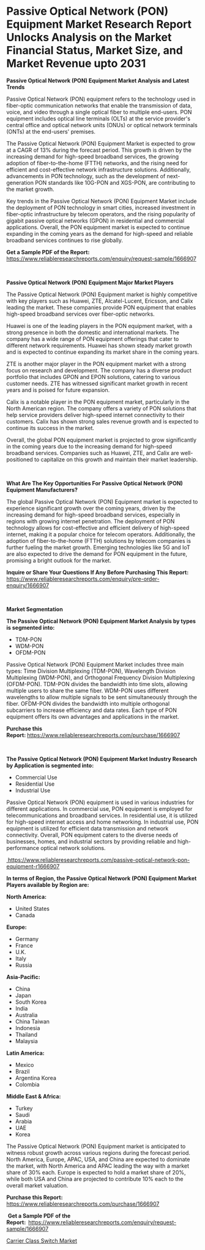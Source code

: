 <p><h1>Passive Optical Network (PON) Equipment Market Research Report Unlocks Analysis on the Market Financial Status, Market Size, and Market Revenue upto 2031</h1></p><p><strong>Passive Optical Network (PON) Equipment Market Analysis and Latest Trends</strong></p>
<p><p>Passive Optical Network (PON) equipment refers to the technology used in fiber-optic communication networks that enable the transmission of data, voice, and video through a single optical fiber to multiple end-users. PON equipment includes optical line terminals (OLTs) at the service provider's central office and optical network units (ONUs) or optical network terminals (ONTs) at the end-users' premises.</p><p>The Passive Optical Network (PON) Equipment Market is expected to grow at a CAGR of 13% during the forecast period. This growth is driven by the increasing demand for high-speed broadband services, the growing adoption of fiber-to-the-home (FTTH) networks, and the rising need for efficient and cost-effective network infrastructure solutions. Additionally, advancements in PON technology, such as the development of next-generation PON standards like 10G-PON and XGS-PON, are contributing to the market growth.</p><p>Key trends in the Passive Optical Network (PON) Equipment Market include the deployment of PON technology in smart cities, increased investment in fiber-optic infrastructure by telecom operators, and the rising popularity of gigabit passive optical networks (GPON) in residential and commercial applications. Overall, the PON equipment market is expected to continue expanding in the coming years as the demand for high-speed and reliable broadband services continues to rise globally.</p></p>
<p><strong>Get a Sample PDF of the Report:&nbsp;</strong> <a href="https://www.reliableresearchreports.com/enquiry/request-sample/1666907">https://www.reliableresearchreports.com/enquiry/request-sample/1666907</a></p>
<p>&nbsp;</p>
<p><strong>Passive Optical Network (PON) Equipment Major Market Players</strong></p>
<p><p>The Passive Optical Network (PON) Equipment market is highly competitive with key players such as Huawei, ZTE, Alcatel-Lucent, Ericsson, and Calix leading the market. These companies provide PON equipment that enables high-speed broadband services over fiber-optic networks.</p><p>Huawei is one of the leading players in the PON equipment market, with a strong presence in both the domestic and international markets. The company has a wide range of PON equipment offerings that cater to different network requirements. Huawei has shown steady market growth and is expected to continue expanding its market share in the coming years.</p><p>ZTE is another major player in the PON equipment market with a strong focus on research and development. The company has a diverse product portfolio that includes GPON and EPON solutions, catering to various customer needs. ZTE has witnessed significant market growth in recent years and is poised for future expansion.</p><p>Calix is a notable player in the PON equipment market, particularly in the North American region. The company offers a variety of PON solutions that help service providers deliver high-speed internet connectivity to their customers. Calix has shown strong sales revenue growth and is expected to continue its success in the market.</p><p>Overall, the global PON equipment market is projected to grow significantly in the coming years due to the increasing demand for high-speed broadband services. Companies such as Huawei, ZTE, and Calix are well-positioned to capitalize on this growth and maintain their market leadership.</p></p>
<p>&nbsp;</p>
<p><strong>What Are The Key Opportunities For Passive Optical Network (PON) Equipment Manufacturers?</strong></p>
<p><p>The global Passive Optical Network (PON) Equipment market is expected to experience significant growth over the coming years, driven by the increasing demand for high-speed broadband services, especially in regions with growing internet penetration. The deployment of PON technology allows for cost-effective and efficient delivery of high-speed internet, making it a popular choice for telecom operators. Additionally, the adoption of fiber-to-the-home (FTTH) solutions by telecom companies is further fueling the market growth. Emerging technologies like 5G and IoT are also expected to drive the demand for PON equipment in the future, promising a bright outlook for the market.</p></p>
<p><strong>Inquire or Share Your Questions If Any Before Purchasing This Report:</strong> <a href="https://www.reliableresearchreports.com/enquiry/pre-order-enquiry/1666907">https://www.reliableresearchreports.com/enquiry/pre-order-enquiry/1666907</a></p>
<p>&nbsp;</p>
<p><strong>Market Segmentation</strong></p>
<p><strong>The Passive Optical Network (PON) Equipment Market Analysis by types is segmented into:</strong></p>
<p><ul><li>TDM-PON</li><li>WDM-PON</li><li>OFDM-PON</li></ul></p>
<p><p>Passive Optical Network (PON) Equipment Market includes three main types: Time Division Multiplexing (TDM-PON), Wavelength Division Multiplexing (WDM-PON), and Orthogonal Frequency Division Multiplexing (OFDM-PON). TDM-PON divides the bandwidth into time slots, allowing multiple users to share the same fiber. WDM-PON uses different wavelengths to allow multiple signals to be sent simultaneously through the fiber. OFDM-PON divides the bandwidth into multiple orthogonal subcarriers to increase efficiency and data rates. Each type of PON equipment offers its own advantages and applications in the market.</p></p>
<p><strong>Purchase this Report:&nbsp;</strong><a href="https://www.reliableresearchreports.com/purchase/1666907">https://www.reliableresearchreports.com/purchase/1666907</a></p>
<p>&nbsp;</p>
<p><strong>The Passive Optical Network (PON) Equipment Market Industry Research by Application is segmented into:</strong></p>
<p><ul><li>Commercial Use</li><li>Residential Use</li><li>Industrial Use</li></ul></p>
<p><p>Passive Optical Network (PON) equipment is used in various industries for different applications. In commercial use, PON equipment is employed for telecommunications and broadband services. In residential use, it is utilized for high-speed internet access and home networking. In industrial use, PON equipment is utilized for efficient data transmission and network connectivity. Overall, PON equipment caters to the diverse needs of businesses, homes, and industrial sectors by providing reliable and high-performance optical network solutions.</p></p>
<p><a href="https://www.reliableresearchreports.com/passive-optical-network-pon-equipment-r1666907">&nbsp;https://www.reliableresearchreports.com/passive-optical-network-pon-equipment-r1666907</a></p>
<p><strong>In terms of Region, the Passive Optical Network (PON) Equipment Market Players available by Region are:</strong></p>
<p>
    <p> <strong> North America: </strong>
        <ul>
            <li>United States</li>
            <li>Canada</li>
        </ul>
        </p> 
    <p> <strong> Europe: </strong>
        <ul>
            <li>Germany</li>
            <li>France</li>
            <li>U.K.</li>
            <li>Italy</li>
            <li>Russia</li>
        </ul>
        </p> 
    <p> <strong> Asia-Pacific: </strong>
        <ul>
            <li>China</li>
            <li>Japan</li>
            <li>South Korea</li>
            <li>India</li>
            <li>Australia</li>
            <li>China Taiwan</li>
            <li>Indonesia</li>
            <li>Thailand</li>
            <li>Malaysia</li>
        </ul>
        </p> 
    <p> <strong> Latin America: </strong>
        <ul>
            <li>Mexico</li>
            <li>Brazil</li>
            <li>Argentina Korea</li>
            <li>Colombia</li>
        </ul>
        </p> 
    <p> <strong> Middle East & Africa: </strong>
        <ul>
            <li>Turkey</li>
            <li>Saudi</li>
            <li>Arabia</li>
            <li>UAE</li>
            <li>Korea</li>
        </ul>
    </p>
    </p>
<p><p>The Passive Optical Network (PON) Equipment market is anticipated to witness robust growth across various regions during the forecast period. North America, Europe, APAC, USA, and China are expected to dominate the market, with North America and APAC leading the way with a market share of 30% each. Europe is expected to hold a market share of 20%, while both USA and China are projected to contribute 10% each to the overall market valuation.</p></p>
<p><strong>Purchase this Report: </strong><a href="https://www.reliableresearchreports.com/purchase/1666907">https://www.reliableresearchreports.com/purchase/1666907</a></p>
<p>&nbsp;<strong>Get a Sample PDF of the Report:&nbsp;&nbsp;</strong><a href="https://www.reliableresearchreports.com/enquiry/request-sample/1666907">https://www.reliableresearchreports.com/enquiry/request-sample/1666907</a></p>
<p><strong></strong></p>
<p><p><a href="https://github.com/RichRobinson5/Market-Research-Report-List-4/blob/main/carrier-class-switch-market.md">Carrier Class Switch Market</a></p></p>